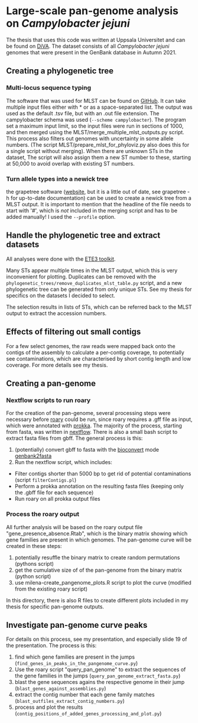 # Large-scale pan-genome analysis on _Campylobacter jejuni_

The thesis that uses this code was written at Uppsala Universitet and can be found on [DiVA](http://uu.diva-portal.org/smash/record.jsf?dswid=-6916&pid=diva2%3A1671237&c=1&searchType=SIMPLE&language=en&query=large-scale+pan-genome+analysis+of+campylobacter+jejuni&af=%5B%5D&aq=%5B%5B%5D%5D&aq2=%5B%5B%5D%5D&aqe=%5B%5D&noOfRows=50&sortOrder=author_sort_asc&sortOrder2=title_sort_asc&onlyFullText=false&sf=undergraduate).
The dataset consists of all _Campylobacter jejuni_ genomes that were present in the GenBank database in Autumn 2021.


## Creating a phylogenetic tree

### Multi-locus sequence typing
The software that was used for MLST can be found on [GitHub](https://github.com/tseemann/mlst). It can take multiple input files either with * or as a space-separated list. The output was used as the default .tsv file, but with an .out file extension. The campylobacter schema was used (`--scheme campylobacter`). The program set a maximum input limit, so the input files were run in sections of 1000, and then merged using the MLST/merge_multiple_mlst_outputs.py script. This process also filters out genomes with uncertainty in some allele numbers. (The script MLST/prepare_mlst_for_phyloviz.py also does this for a single script without merging).
When there are unknown STs in the dataset, The script will also assign them a new ST number to these, starting at 50,000 to avoid overlap with existing ST numbers.

### Turn allele types into a newick tree 
the grapetree software ([website](https://achtman-lab.github.io/GrapeTree/), but it is a little out of date, see grapetree -h for up-to-date documentation) can be used to create a newick tree from a MLST output. It is important to mention that the headline of the file needs to start with '#', which is _not_ included in the merging script and has to be added manually! I used the `--profile` option.


## Handle the phylogenetic tree and extract datasets

All analyses were done with the [ETE3 toolkit](http://etetoolkit.org/). 

Many STs appear multiple times in the MLST output, which this is very inconvenient for plotting. Duplicates can be removed with the `phylogenetic_trees/remove_duplicates_mlst_table.py` script, and a new phylogenetic tree can be generated from only unique STs.
See my thesis for specifics on the datasets I decided to select. 

The selection results in lists of STs, which can be referred back to the MLST output to extract the accession numbers.


## Effects of filtering out small contigs
For a few select genomes, the raw reads were mapped back onto the contigs of the assembly to calculate a per-contig coverage, to potentially see contaminations, which are characterised by short contig length and low coverage. For more details see my thesis.


## Creating a pan-genome

### Nextflow scripts to run roary

For the creation of the pan-genome, several processing steps were necessary before [roary](https://sanger-pathogens.github.io/Roary/) could be run, since roary requires a .gff file as input, which were annotated with [prokka](https://github.com/tseemann/prokka). The majority of the process, starting from fasta, was written in [nextflow](https://www.nextflow.io/). There is also a small bash script to extract fasta files from gbff. The general process is this:
1. (potentially) convert gbff to fasta with the [bioconvert](https://bioconvert.readthedocs.io/en/master/installation.html) mode [genbank2fasta](https://bioconvert.readthedocs.io/en/master/ref_converters.html#bioconvert.genbank2fasta.GENBANK2FASTA)
2. Run the nextflow script, which includes:
  * Filter contigs shorter than 5000 bp to get rid of potential contaminations (script `filterContigs.pl`)
  * Perform a prokka annotation on the resulting fasta files (keeping only the .gbff file for each sequence)
  * Run roary on all prokka output files

### Process the roary output

All further analysis will be based on the roary output file "gene_presence_absence.Rtab", which is the binary matrix showing which gene families are present in which genomes. The pan-genome curve will be created in these steps:
1. potentially resuffle the binary matrix to create random permutations (pythons script)
2. get the cumulative size of of the pan-genome from the binary matrix (python script)
3. use milena-create_pangenome_plots.R script to plot the curve (modified from the existing roary script)

In this directory, there is also R files to create different plots included in my thesis for specific pan-genome outputs.


## Investigate pan-genome curve peaks

For details on this process, see my presentation, and especially slide 19 of the presentation. The process is this:
1. find which gene families are present in the jumps (`find_genes_in_peaks_in_the_pangenome_curve.py`)
2. Use the roary script "query_pan_genome" to extract the sequences of the gene families in the jumps (`query_pan_genome_extract_fasta.py`)
3. blast the gene sequences agains the respective genome in their jump (`blast_genes_against_assemblies.py`)
4. extract the contig number that each gene family matches (`blast_outfiles_extract_contig_numbers.py`)
5. process and plot the results (`contig_positions_of_added_genes_processing_and_plot.py`)







